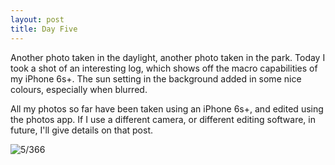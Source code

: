 ```yaml
---
layout: post
title: Day Five
---
```

Another photo taken in the daylight, another photo taken in the park. Today I took a shot of an interesting log, which shows off the macro capabilities of my iPhone 6s+. The sun setting in the background added in some nice colours, especially when blurred.

All my photos so far have been taken using an iPhone 6s+, and edited using the photos app. If I use a different camera, or different editing software, in future, I'll give details on that post.
<!--break-->
![5/366](http://media.humanboring.net/photos/2016-01-05.jpeg)
